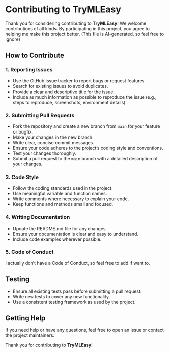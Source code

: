 # Contributing to TryMLEasy

Thank you for considering contributing to **TryMLEasy**! We welcome contributions of all kinds. By participating in this project, you agree to helping me make this project better. (This file is AI-generated, so feel free to ignore)

## How to Contribute

### 1. Reporting Issues

- Use the GitHub issue tracker to report bugs or request features.
- Search for existing issues to avoid duplicates.
- Provide a clear and descriptive title for the issue.
- Include as much information as possible to reproduce the issue (e.g., steps to reproduce, screenshots, environment details).

### 2. Submitting Pull Requests

- Fork the repository and create a new branch from `main` for your feature or bugfix.
- Make your changes in the new branch.
- Write clear, concise commit messages.
- Ensure your code adheres to the project’s coding style and conventions.
- Test your changes thoroughly.
- Submit a pull request to the `main` branch with a detailed description of your changes.

### 3. Code Style

- Follow the coding standards used in the project.
- Use meaningful variable and function names.
- Write comments where necessary to explain your code.
- Keep functions and methods small and focused.

### 4. Writing Documentation

- Update the README.md file for any changes.
- Ensure your documentation is clear and easy to understand.
- Include code examples wherever possible.

### 5. Code of Conduct

I actually don't have a Code of Conduct, so feel free to add if want to.

## Testing

- Ensure all existing tests pass before submitting a pull request.
- Write new tests to cover any new functionality.
- Use a consistent testing framework as used by the project.

## Getting Help

If you need help or have any questions, feel free to open an issue or contact the project maintainers.

Thank you for contributing to **TryMLEasy**!
